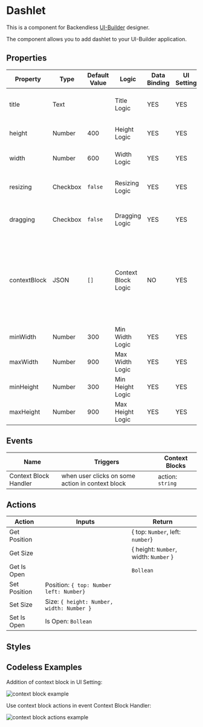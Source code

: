 # Dashlet

This is a component for Backendless [UI-Builder](https://backendless.com/developers/#ui-builder) designer.

The component allows you to add dashlet to your UI-Builder application.

## Properties

| Property     | Type     | Default Value | Logic               | Data Binding | UI Setting | Description                                                                                                             |
|--------------|----------|---------------|---------------------|--------------|------------|-------------------------------------------------------------------------------------------------------------------------|
| title        | Text     |               | Title Logic         | YES          | YES        | Allows to determine the title for dashlet                                                                               |
| height       | Number   | 400           | Height Logic        | YES          | YES        | Allows to determine the height                                                                                          |
| width        | Number   | 600           | Width Logic         | YES          | YES        | Allows to determine the width                                                                                           |
| resizing     | Checkbox | `false`       | Resizing Logic      | YES          | YES        | Allows to determine can resize or can't                                                                                 |
| dragging     | Checkbox | `false`       | Dragging Logic      | YES          | YES        | Allows to determine can drag or can't                                                                                   |
| contextBlock | JSON     | `[]`          | Context Block Logic | NO           | YES        | Allows to determine context block. [Codeless Examples](#Examples). Signature of context block: `{type, label, content}` |
| minWidth     | Number   | 300           | Min Width Logic     | YES          | YES        | Allows to determine min-width                                                                                           |
| maxWidth     | Number   | 900           | Max Width Logic     | YES          | YES        | Allows to determine max-width                                                                                           |
| minHeight    | Number   | 300           | Min Height Logic    | YES          | YES        | Allows to determine min-height                                                                                          |
| maxHeight    | Number   | 900           | Max Height Logic    | YES          | YES        | Allows to determine max-height                                                                                          |

## Events

| Name                  | Triggers                                         | Context Blocks   |
|-----------------------|--------------------------------------------------|------------------|
| Context Block Handler | when user clicks on some action in context block | action: `string` |

## Actions

| Action       | Inputs                                    | Return                                |
|--------------|-------------------------------------------|---------------------------------------|
| Get Position |                                           | { top: `Number`, left: `number`}      |
| Get Size     |                                           | { height: `Number`, width: `Number` } |
| Get Is Open  |                                           | `Bollean`                             |
| Set Position | Position: `{ top: Number left: Number}`   |                                       |
| Set Size     | Size: `{ height: Number, width: Number }` |                                       |
| Set Is Open  | Is Open: `Bollean`                        |                                       |

## Styles


## <a name="Examples"></a> Codeless Examples

Addition of context block in UI Setting:

![context block example](example-images/context-block-json.png)

Use context block actions in event Context Block Handler:

![context block actions example](example-images/context-block-handler-logic.png)

